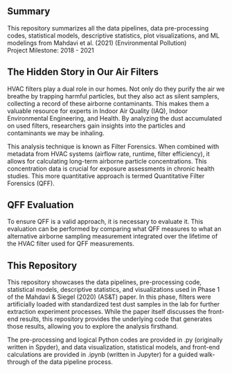 ## Summary
This repository summarizes all the data pipelines, data pre-processing codes, statistical models, descriptive statistics, plot visualizations, and ML modelings from Mahdavi et al. (2021) (Environmental Pollution)  
Project Milestone: 2018 - 2021  

## The Hidden Story in Our Air Filters

HVAC filters play a dual role in our homes. Not only do they purify the air we breathe by trapping harmful particles, but they also act as silent samplers, collecting a record of these airborne contaminants. This makes them a valuable resource for experts in Indoor Air Quality (IAQ), Indoor Environmental Engineering, and Health. By analyzing the dust accumulated on used filters, researchers gain insights into the particles and contaminants we may be inhaling.

This analysis technique is known as Filter Forensics. When combined with metadata from HVAC systems (airflow rate, runtime, filter efficiency), it allows for calculating long-term airborne particle concentrations. This concentration data is crucial for exposure assessments in chronic health studies. This more quantitative approach is termed Quantitative Filter Forensics (QFF).

## QFF Evaluation
To ensure QFF is a valid approach, it is necessary to evaluate it. This evaluation can be performed by comparing what QFF measures to what an alternative airborne sampling measurement integrated over the lifetime of the HVAC filter used for QFF measurements.

## This Repository
This repository showcases the data pipelines, pre-processing code, statistical models, descriptive statistics, and visualizations used in Phase 1 of the Mahdavi & Siegel (2020) (AS&T) paper. 
In this phase, filters were artificially loaded with standardized test dust samples in the lab for further extraction experiment processes.
While the paper itself discusses the front-end results, this repository provides the underlying code that generates those results, allowing you to explore the analysis firsthand.

The pre-processing and logical Python codes are provided in .py (originally written in Spyder), and data visualization, statistical models, and front-end calculations are provided in .ipynb (written in Jupyter) for a guided walk-through of the data pipeline process.
